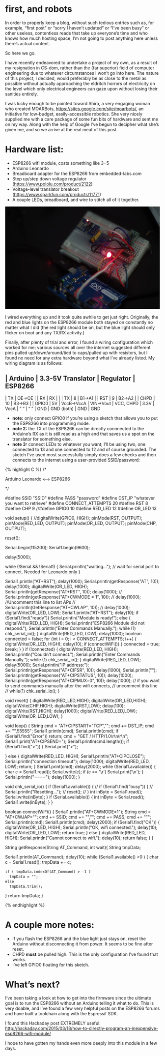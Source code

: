 first, and robots
======

In order to properly keep a blog, without such tedious entries such as, for example, “first post”
or “sorry I haven’t updated” or “I’ve been busy” or other useless, contentless reads that take up 
everyone’s time and who knows how much hosting space, I’m not going to post anything here unless there’s 
actual content.

So here we go.

I have recently endeavored to undertake a project of my own, as a result of my resignation in CS-dom,
rather than the (far superior) field of computer engineering due to whatever circumstances I won’t go into
here. The nature of this project, I decided, would preferably be as close to the metal as possible without 
actually approaching the eldritch horrors of electricity on the level which only electrical engineers can 
gaze upon without losing their sanities entirely.

I was lucky enough to be pointed toward Shira, a very engaging woman who created MOARBots, https://sites.google.com/site/moarbots/, an initiative 
for low-budget, easily-accessible robotics. She very nicely supplied me with a care package of some fun bits 
of hardware and sent me on my way. Along with the help of Google I’ve begun to decipher what she’s given me, 
and so we arrive at the real meat of this post.

Hardware list:
==============
* ESP8266 wifi module, costs something like $3-$5
* Arduino Leonardo
* Breadboard adapter for the ESP8266 from embedded-labs.com
* Step up/step down voltage regulator (https://www.pololu.com/product/2122)
* Voltage-level translator breakout (https://www.sparkfun.com/products/11771)
* A couple LEDs, breadboard, and wire to stitch all of it together.

![Arduino Leonardo and ESP8266](/assets/itsalive.jpg)

I wired everything up and it took quite awhile to get just right. Originally, the red and blue lights on the 
ESP8266 module both stayed on constantly no matter what I did (the red light should be on, but the blue light
should only flicker on boot and any TX/RX activity.)

Finally, after plenty of trial and error, I found a wiring configuration which worked for me; various sources all 
over the internet suggested different pins pulled up/down/around/tied to caps/pulled up with resistors, but I found 
no need for any extra hardware beyond what I’ve already listed. My wiring diagram is as follows:

| Arduino | 3.3-5V Translator | Regulator | ESP8266
------------------------------------------------
| TX   | OE->OE     |                   | RX
| RX   |            |                   | TX 
| 8    | B1->A1     |                   | RST
| 9    | B2->A2     |                   | CHPD
| 10   | B3->B3     |                   | GPIO0
| 5V   | VccB->VccA | VIN->Vout         | VCC, CHPD
| 3.3V | VccA       | “ “               | “ ”
| GND  | GND (both) | GND               | GND

* __note:__ only connect GPIO0 if you’re using a sketch that allows you to put the ESP8266 into programming mode.
* __note 2:__ the TX of the ESP8266 can be directly connnected to the Arduino’s RX as it is still read as a high and 
that saves us a spot on the translator for something else.
* __note 3:__ connect LEDs to whatever you want; I’ll be using two, one connected to 13 and one connected to 12 and of course grounded.
The sketch I’ve used most successfully simply does a few checks and then connects to the internet using a user-provided SSID/password:

{% highlight C %}
/*

Arduino Leonardo <--> ESP8266

*/

#define SSID "SSID"
#define PASS "password"
#define DST_IP "whatever you want to retrieve"
#define CONNECT_ATTEMPTS 20
#define RST 8
#define CHP 9
//#define GPIO0 10
#define RED_LED 12
#define OR_LED 13

void setup() {
  //digitalWrite(GPIO0, HIGH);
  pinMode(RST, OUTPUT);
  pinMode(RED_LED, OUTPUT);
  pinMode(OR_LED, OUTPUT);
  pinMode(CHP, OUTPUT);

  reset();

  Serial.begin(115200);
  Serial1.begin(9600);

  delay(5000);
  
  while (!Serial && !Serial1) {
     Serial.println("waiting..."); // wait for serial port to connect. Needed for Leonardo only
  } 
  
  Serial1.println("AT+RST");
  delay(1000);
  Serial.println(getResponse("AT", 10));
  delay(1000);
  digitalWrite(OR_LED, HIGH);
  Serial.println(getResponse("AT+RST", 10));
  delay(1000);
//  Serial.println(getResponse("AT+CWMODE = 1", 10));
//  delay(1000);
//Uncomment this line to list APs
//  Serial.println(GetResponse("AT+CWLAP", 10));
//  delay(1000);
  digitalWrite(OR_LED, LOW);
  Serial1.println("AT+RST");
  delay(10);
  if (Serial1.find("ready")) Serial.println("Module is ready!");
  else {
    digitalWrite(RED_LED, HIGH);
    Serial.println("ESP8266 Module did not respond.");
    Serial.println("Enter Commands Manually.");
    while (1) chk_serial_io();
  }
  digitalWrite(RED_LED, LOW);
  delay(1000);
  boolean connected = false;
  for (int i = 0; i < CONNECT_ATTEMPTS; i++) {
    digitalWrite(OR_LED, HIGH);
    delay(10);
    if (connectWiFi()) {
      connected = true;
      break;
    }
  }
  if (!connected) {
    digitalWrite(RED_LED, HIGH);
    Serial.println("Couldn't connect.");
    Serial.println("Enter Commands Manually.");
    while (1) chk_serial_io();
  }
  digitalWrite(RED_LED, LOW);
  delay(5000);
  Serial.println("IP address:");
  Serial.println(getResponse("AT+CIFSR", 10));
  delay(1000);
  Serial.println("");
  Serial.println(getResponse("AT+CIPSTATUS", 10));
  delay(1000);
  Serial.println(getResponse("AT+CIPMUX=0", 10));
  delay(1000);
  // if you want to send commands manually after the wifi connects,
  // uncomment this line
  // while(1) chk_serial_io();
}

void reset() {
  digitalWrite(RED_LED,HIGH);
  digitalWrite(OR_LED,HIGH);
  digitalWrite(CHP,HIGH);
  digitalWrite(RST,LOW);
  delay(100);
  digitalWrite(RST,HIGH);
  delay(1000);
  digitalWrite(RED_LED,LOW);
  digitalWrite(OR_LED,LOW);
}

void loop() {
  String cmd = "AT+CIPSTART=\"TCP\",\"";
  cmd += DST_IP;
  cmd += "\",55555";
  Serial1.println(cmd);
  Serial.println(cmd);
  if (Serial1.find("Error")) return;
  cmd = "GET / HTTP/1.0\r\n\r\n";
  Serial1.print("AT+CIPSEND=");
  Serial1.println(cmd.length());
  if (Serial1.find(">")) {
    Serial.print(">");

  } else {
    digitalWrite(RED_LED, HIGH);
    Serial1.println("AT+CIPCLOSE");
    Serial.println("connection timeout");
    delay(1000);
    digitalWrite(RED_LED, LOW);
    return;
  }
  Serial1.print(cmd);
  delay(2000);
  while (Serial1.available()) {
    char c = Serial1.read();
    Serial.write(c);
    if (c == '\r') Serial.print('\n');
  }
  Serial.println("====");
  delay(1000);
}

void chk_serial_io() {
  if (Serial1.available()) {
//    if (Serial1.find("busy")) {
//      Serial.println("Resetting...");
//      reset();
//    }
    int inByte = Serial1.read();
    Serial.write(inByte);
  }
  if (Serial.available()) {
    int inByte = Serial.read();
    Serial1.write(inByte);
  }
}

boolean connectWiFi() {
  Serial1.println("AT+CWMODE=1");
  String cmd = "AT+CWJAP=\"";
  cmd += SSID;
  cmd += "\",\"";
  cmd += PASS;
  cmd += "\"";
  Serial.println(cmd);
  Serial1.println(cmd);
  delay(2000);
  if (Serial1.find("OK")) {
    digitalWrite(OR_LED, HIGH);
    Serial.println("OK, wifi connected.");
    delay(10);
    digitalWrite(OR_LED, LOW);
    return true;
  } else {
    digitalWrite(RED_LED, HIGH);
    Serial.println("Cannot connect to wifi.");
    delay(10);
    return false;
  }
}

String getResponse(String AT_Command, int wait){
  String tmpData;
  
  Serial1.println(AT_Command);
  delay(10);
  while (Serial1.available() >0 )  {
    char c = Serial1.read();
    tmpData += c;
    
    if ( tmpData.indexOf(AT_Command) > -1 )         
      tmpData = "";
    else
      tmpData.trim();       
          
   }
   return tmpData;
}

{% endhighlight %}




A couple more notes:
====================
* If you flash the ESP8266 and the blue light just stays on, reset the Arduino without disconnecting it from power.
It seems to be fine after reset.
* CHPD __must__ be pulled high. This is the only configuration I’ve found that works.
* I’ve left GPIO0 floating for this sketch. 

What’s next?
============

I’ve been taking a look at how to get into the firmware since the ultimate goal is to run the ESP8266
 without an Arduino telling it what to do. This is very doable, and I’ve found a few very helpful posts on 
 the ESP8266 forums and have built a toolchain along with the Espressif SDK. 

I found this Hackaday post EXTREMELY useful: http://hackaday.com/2015/03/18/how-to-directly-program-an-inexpensive-esp8266-wifi-module/

I hope to have gotten my hands even more deeply into this module in a few days.
